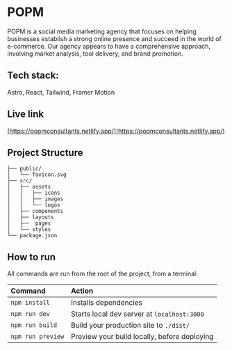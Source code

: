 # POPM
POPM is a social media marketing agency that focuses on helping businesses establish a strong online presence and succeed in the world of e-commerce. Our agency appears to have a comprehensive approach, involving market analysis, tool delivery, and brand promotion. 

## Tech stack:

Astro, React, Tailwind, Framer Motion

## Live link
[https://popmconsultants.netlify.app/](https://popmconsultants.netlify.app/)

##  Project Structure

```
├── public/
│   └── favicon.svg
├── src/
│   ├── assets
│   │   ├── icons
│   │   ├── images
│   │   └── logos
│   ├── components
│   ├── layouts
│   ├──  pages
│   └── styles
└── package.json
```

##  How to run

All commands are run from the root of the project, from a terminal:

| Command                | Action                                             |
| :--------------------- | :------------------------------------------------- |
| `npm install`          | Installs dependencies                              |
| `npm run dev`          | Starts local dev server at `localhost:3000`        |
| `npm run build`        | Build your production site to `./dist/`            |
| `npm run preview`      | Preview your build locally, before deploying       |

